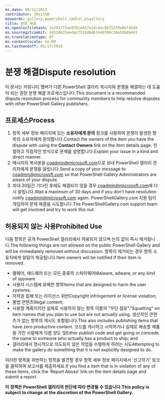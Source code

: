 ```yaml
---
ms.date: 06/12/2017
contributor: JKeithB
keywords: gallery,powershell,cmdlet,psgallery
title: 분쟁 해결
ms.openlocfilehash: 2a291773ae9391e417e14c4ec0b75379e0bf4640
ms.sourcegitcommit: 54534635eedacf531d8d6344019dc16a50b8b441
ms.translationtype: HT
ms.contentlocale: ko-KR
ms.lasthandoff: 05/17/2018
---
```

# <a name="dispute-resolution"></a><span data-ttu-id="6a3a8-103">분쟁 해결</span><span class="sxs-lookup"><span data-stu-id="6a3a8-103">Dispute resolution</span></span>

<span data-ttu-id="6a3a8-104">이 문서는 커뮤니티 멤버가 다른 PowerShell 갤러리 게시자와 분쟁을 해결하는 데 도움이 되는 권장 분쟁 해결 프로세스입니다.</span><span class="sxs-lookup"><span data-stu-id="6a3a8-104">This document is a recommended dispute resolution process for community members to help resolve disputes with other PowerShell Gallery publishers.</span></span>

## <a name="process"></a><span data-ttu-id="6a3a8-105">프로세스</span><span class="sxs-lookup"><span data-stu-id="6a3a8-105">Process</span></span>

1. <span data-ttu-id="6a3a8-106">항목 세부 정보 페이지에 있는 **소유자에게 문의** 링크를 사용하여 분쟁이 발생한 항목의 소유자에게 문의합니다.</span><span class="sxs-lookup"><span data-stu-id="6a3a8-106">Contact the owners of the item you have the dispute with using the **Contact Owners** link on the item details page.</span></span>
<span data-ttu-id="6a3a8-107">친절하고 직접적인 방식으로 문제를 설명합니다.</span><span class="sxs-lookup"><span data-stu-id="6a3a8-107">Explain your issue in a kind and direct manner.</span></span>
2. <span data-ttu-id="6a3a8-108">메시지의 복사본을 [cgadmin@microsoft.com](mailto:cgadmin@microsoft.com)으로 보내 PowerShell 갤러리 관리자에게 분쟁을 알립니다.</span><span class="sxs-lookup"><span data-stu-id="6a3a8-108">Send a copy of your message to [cgadmin@microsoft.com](mailto:cgadmin@microsoft.com) so that PowerShell Gallery Administrators are aware of your dispute.</span></span>
3. <span data-ttu-id="6a3a8-109">최대 30일간 기다린 후에도 해결되지 않을 경우 [cgadmin@microsoft.com](mailto:cgadmin@microsoft.com)에 다시 알립니다.</span><span class="sxs-lookup"><span data-stu-id="6a3a8-109">Wait a maximum of 30 days and if you don’t have resolution notify [cgadmin@microsoft.com](mailto:cgadmin@microsoft.com) again.</span></span>
<span data-ttu-id="6a3a8-110">PowerShellGallery.com 지원 팀이 개입하여 문제 해결을 시도합니다.</span><span class="sxs-lookup"><span data-stu-id="6a3a8-110">The PowerShellGallery.com support team will get involved and try to work this out.</span></span>


## <a name="prohibited-use"></a><span data-ttu-id="6a3a8-111">허용되지 않는 사용</span><span class="sxs-lookup"><span data-stu-id="6a3a8-111">Prohibited Use</span></span>

<span data-ttu-id="6a3a8-112">다음 항목은 공개 PowerShell 갤러리에서 허용되지 않으며 논의 없이 즉시 제거됩니다.</span><span class="sxs-lookup"><span data-stu-id="6a3a8-112">The following things are not allowed on the public PowerShell Gallery and will be immediately removed without discussion.</span></span>  <span data-ttu-id="6a3a8-113">항목이 제거되는 경우 항목 소유자에게 알림이 제공됩니다.</span><span class="sxs-lookup"><span data-stu-id="6a3a8-113">Item owners will be notified if their item is removed.</span></span>

- <span data-ttu-id="6a3a8-114">맬웨어, 애드웨어 또는 모든 종류의 스파이웨어</span><span class="sxs-lookup"><span data-stu-id="6a3a8-114">Malware, adware, or any kind of spyware</span></span>
- <span data-ttu-id="6a3a8-115">사용자 시스템에 유해한 항목</span><span class="sxs-lookup"><span data-stu-id="6a3a8-115">Items that are designed to harm the user systems;</span></span>
- <span data-ttu-id="6a3a8-116">저작권 침해 또는 라이선스 위반</span><span class="sxs-lookup"><span data-stu-id="6a3a8-116">Copyright infringement or license violation;</span></span>
- <span data-ttu-id="6a3a8-117">불법 콘텐츠</span><span class="sxs-lookup"><span data-stu-id="6a3a8-117">Illegal content;</span></span>
- <span data-ttu-id="6a3a8-118">사용할 계획이지만 실제로 사용하지 않는 항목 이름의 "무단 점유".</span><span class="sxs-lookup"><span data-stu-id="6a3a8-118">"Squatting" on item names that you plan to use but are not actually using.</span></span> <span data-ttu-id="6a3a8-119">생산적인 콘텐츠가 없는 항목의 게시도 포함됩니다.</span><span class="sxs-lookup"><span data-stu-id="6a3a8-119">This also includes publishing items that have zero productive content.</span></span>
<span data-ttu-id="6a3a8-120">코드를 게시하고 시작하거나 실제로 배송할 제품을 가진 사람에게 이름 양도 및</span><span class="sxs-lookup"><span data-stu-id="6a3a8-120">Either publish code and get going or concede the name to someone who actually has a product to ship; and</span></span>
- <span data-ttu-id="6a3a8-121">갤러리에서 명시적으로 의도되지 않은 작업을 수행하게 하려는 시도</span><span class="sxs-lookup"><span data-stu-id="6a3a8-121">Attempting to make the gallery do something that it is not explicitly designed to do.</span></span>


<span data-ttu-id="6a3a8-122">이러한 항목을 위반하는 항목을 발견할 경우 항목 세부 정보 페이지에서 '신고하기' 링크를 클릭하여 보고서를 제출하세요.</span><span class="sxs-lookup"><span data-stu-id="6a3a8-122">If you find a item that is in violation of any of these items, click the ‘Report Abuse’ link on the item details page and submit a report.</span></span>

<span data-ttu-id="6a3a8-123">**이 정책은 PowerShell 갤러리의 판단에 따라 변경될 수 있습니다.**</span><span class="sxs-lookup"><span data-stu-id="6a3a8-123">**This policy is subject to change at the discretion of the PowerShell Gallery.**</span></span>